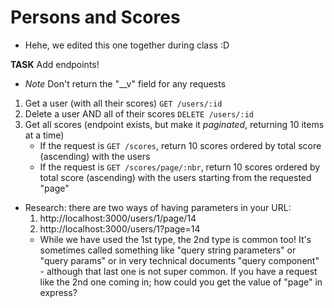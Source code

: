 # Persons and Scores

- Hehe, we edited this one together during class :D


**TASK** Add endpoints!

- *Note* Don't return the "__v" field for any requests

1. Get a user (with all their scores) `GET /users/:id`
2. Delete a user AND all of their scores `DELETE /users/:id`
3. Get all scores (endpoint exists, but make it *paginated*, returning 10 items at a time)
    - If the request is `GET /scores`, return 10 scores ordered by total score (ascending) with the users
    - If the request is `GET /scores/page/:nbr`, return 10 scores ordered by total score (ascending) with the users starting from the requested "page"

- Research: there are two ways of having parameters in your URL:
    1. http://localhost:3000/users/1/page/14
    2. http://localhost:3000/users/1?page=14
    - While we have used the 1st type, the 2nd type is common too! It's sometimes called something like "query string parameters" or "query params" or in very technical documents "query component" - although that last one is not super common. If you have a request like the 2nd one coming in; how could you get the value of "page" in express?